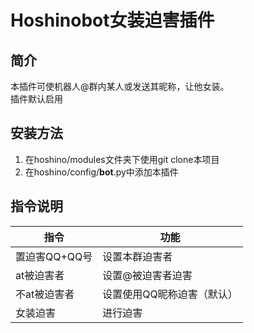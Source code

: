 # Hoshinobot女装迫害插件
## 简介
本插件可使机器人@群内某人或发送其昵称，让他女装。\
插件默认启用
## 安装方法
1. 在hoshino/modules文件夹下使用git clone本项目
2. 在hoshino/config/__bot__.py中添加本插件
## 指令说明
|指令|功能|
|---|---|
|置迫害QQ+QQ号|设置本群迫害者|
|at被迫害者|设置@被迫害者迫害|
|不at被迫害者|设置使用QQ昵称迫害（默认）|
|女装迫害|进行迫害|